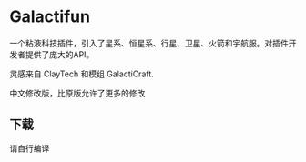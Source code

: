 # Galactifun

一个粘液科技插件，引入了星系、恒星系、行星、卫星、火箭和宇航服。对插件开发者提供了庞大的API。

灵感来自 ClayTech 和模组 GalactiCraft.

中文修改版，比原版允许了更多的修改

## 下载

请自行编译
